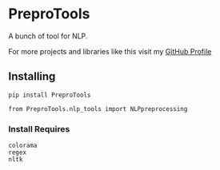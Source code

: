 # PreproTools

A bunch of tool for NLP.

For more projects and libraries like this visit my [GitHub Profile](https://github.com/Papahana)

## Installing

```
pip install PreproTools
```

```
from PreproTools.nlp_tools import NLPpreprocessing
```

### Install Requires

```
colorama
regex
nltk
```
